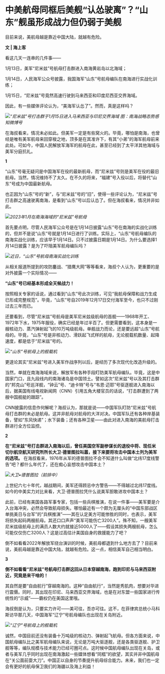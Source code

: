 # 中美航母同框后美舰“认怂驶离”？“山东”舰虽形成战力但仍弱于美舰

目前来说，美航母越是靠近中国大陆，就越有危险。

**文 | 海上客**

看这几天一连串的几件事——

1月13日，美军“尼米兹”号航母打击群进入南海黄岩岛以北海域；

1月14日，人民海军公众号披露，我国海军“山东”号航母编队在南海进行实战化训练；

1月15日，“尼米兹”号竟然高速行驶到马来西亚和印度尼西亚交界海域。

因此，有一些媒体评论认为，“美海军认怂了”。然而，真是这样吗？

![](https://inews.gtimg.com/newsapp_bt/0/15615056664/1000)_“尼米兹”号打击群于1月15日进入马来西亚与印尼交界海域
图：南海战略态势感知微博号_

在海叔看来，情况未必如此。但美军一定是有些窝火的。毕竟，哪怕是南海，也曾经是唯有美军航母来回穿梭之地，顶多是在其准许下，有其“小弟”的海军航母前来此处。可如今，中国人民解放军海军的航母在此，甚至已经到了太平洋其他海域与美军分庭抗礼。

**1**

“山东”号毫无疑问是中国海军在役的最新航母，而“尼米兹”号则是美军在役的最旧航母。当然，情况维持不了太久。在不久的将来，“福建”号入役以后，将替代“山东”号成为中国最新航母。

也正因为“山东”号的“新”，与“尼米兹”号的“旧”，使得一些评论认为，“尼米兹”号打击群之高速驶离南海，是看到“山东”号以后认怂了。但在海叔看来，情况并非如此。

![](https://inews.gtimg.com/newsapp_bt/0/15615056667/1000)_2023年1月在南海海域的“尼米兹”号航母_

首先要点明，尽管人民海军公众号是在1月14日披露“山东”号在南海的实战化训练的，但并不是说“山东”号就是1月14日进行了训练。实际上，“山东”号航母编队的南海实战化训练，应该早于1月14日。只不过披露日期是1月14日。为什么要选择1月14日披露？是为了吓阻美军航母编队吗？

![](https://inews.gtimg.com/newsapp_bt/0/15615056662/1000)_近日，“山东”号航母南海实战化训练_

从相关报道所提到的攻防鏖战、“猎鹰大网”等等看来，海叔个人认为，更重要的是对外披露一个实际情况——

**“山东”号已经基本形成全天候战力！**

按照相关专家的话说，通过看到“山东”号此次训练，可见“我航母保障和战力生成已形成完整规范”。毕竟，“山东”号自2019年12月17日交付海军至今，也只不过刚过去三年而已。

还要看到，尽管“尼米兹”号航母是美军尼米兹级航母的首舰——1968年开工、1972年下水，1975年服役，确实已经是年过半百了。但更需要看到，这本身是一艘核动力、蒸汽弹射起飞的10万吨级航母。单舰战力而论，还是要远超“山东”号航母的。毕竟，“山东”号是非核动力、滑跃起飞式样的航母，无论舰载机数量、起降速度，都是低于“尼米兹”号的。

![](https://inews.gtimg.com/newsapp_bt/0/15615056676/1000)_“山东”号航母上的舰载机_

更遑论其实“尼米兹”号进入美军作战序列以后，是经历了多次现代化改造升级的。

当然，单就在南海海域来说，解放军有各种手段盯防美军航母编队。毕竟，这是中国家门口，且九段线内的南海诸岛是中国领土。譬如这次“尼米兹”号以及其打击群的“邦克山”号巡洋舰，“钟云”号、“迪卡特”号与“韦恩·迈耶”号驱逐舰进入南海以后，据美国有线电视新闻网（CNN）引用五角大楼官员的话说，“打击群遭到了两艘中国舰艇的跟踪”。

CNN披露的信息作何解呢？海叔认为，那就是说——中国军队盯防“尼米兹”号航母打击群的未必是航母。这并非航母对航母的大洋对决。中国军队还有各种岸基装备，譬如“东风快递”；水下装备；还有各种卫星——由此对进入南海的美航母打击群进行全方位监控。

**2**

**在“尼米兹”号打击群进入南海以后，曾任美国空军副参谋长的退役中将、现任米切尔航空航天研究所所长大卫·德普图拉叫嚣，接下来要将攻击中国本土列为美军的选项。**
在海叔看来，1976年从军的德普图拉不会不知道什么叫做“北纬17度线警告”吧？都什么年代了，还在痴心妄想攻击中国本土？

![](https://inews.gtimg.com/newsapp_bt/0/15615056657/1000)_大卫•德普图拉（前排中）_

上世纪六七十年代，越战期间，美军还得顾忌中方警告——不得越过北纬17度线。如今的中美实力对比来看，大卫·德普图拉凭什么说美军胆敢进攻中国本土？

此前，已经有美国各路军事专家，包括一些兵棋推演，在说一件事——美军要是介入台海冲突，必然会导致航母损失。哪怕最近有一个颇为无厘头的“中国东部战区单挑美日与台军”的“兵棋推演”——其在认定美方可能惨胜的同时，也表示，美军将损失起码两艘航母。其还口口声声“美军可能伤亡3200人”。殊不知，一艘美军尼米兹级航母上的满员人数大约就接近5000人了——假设其损失两艘航母，怎么可能仅仅伤亡3200人？这是过高估计美国自身的救援能力了吧？

倒不如看看2022年解放军绕台演训的时候，美航母都退到什么地方去了？目前来说，美航母越是靠近中国大陆，就越有危险。这一点，相信美军自己相当明白。

**3**

**倒不如看看“尼米兹”号航母打击群这回从日本穿越南海，跑到印尼与马来西亚附近，究竟是来干啥的！**

其自然是要“自由航行”穿越南海的。这种“自由航行”，当然是秀肌肉，想要对华进行震慑。同时，其出现在印尼、马来西亚交界海域，也是在对东盟一些国家进行传统性的“示威”——霸权仍在美国这里哦。

海叔倒是认为，只要实力许可——美可往，吾亦可往。这不，在菲律宾总统小马科斯访华那几天，中国海军“辽宁”号航母编队也出现在关岛附近。

![](https://inews.gtimg.com/newsapp_bt/0/15615056658/1000)_“辽宁”号航母上的舰载机_

诚然，中国目前还没有装备十万吨级的核动力、弹射起飞航母。但各方面来说，中国航母编队比之美军航母编队来说，无论是万吨大驱逐舰，还是各类驱逐舰、护卫舰等等，编队规模与技术能力已经可圈可点。这时候中国航母编队出现在关岛，或者与美军几乎同时出现在南海激起一些媒体想看“同框”的欲望，其实并非中国航母在“关公面前耍大刀”。中国正以自身的节奏提升航母综合能力。未来，我们也一定会有更好的航母保卫我们的海疆以及海上利益！

